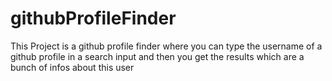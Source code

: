 # githubProfileFinder
This Project is a github profile finder where you can type the username of a github profile in a search input and then you get the results which are a bunch of infos about this user
